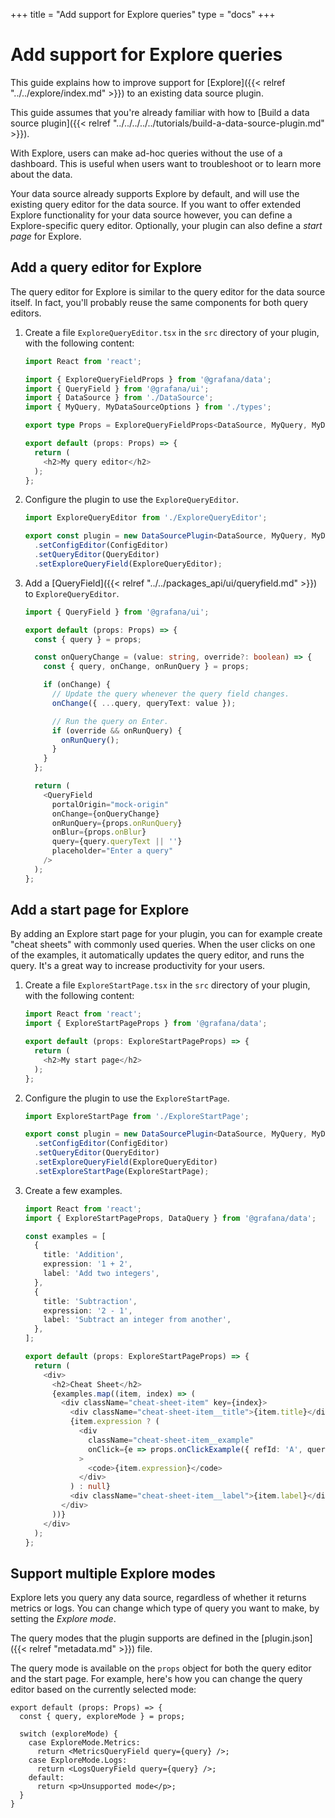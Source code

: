 +++
title = "Add support for Explore queries"
type = "docs"
+++

# Add support for Explore queries

This guide explains how to improve support for [Explore]({{< relref "../../explore/index.md" >}}) to an existing data source plugin.

This guide assumes that you're already familiar with how to [Build a data source plugin]({{< relref "../../../../../tutorials/build-a-data-source-plugin.md" >}}).

With Explore, users can make ad-hoc queries without the use of a dashboard. This is useful when users want to troubleshoot or to learn more about the data.

Your data source already supports Explore by default, and will use the existing query editor for the data source. If you want to offer extended Explore functionality for your data source however, you can define a Explore-specific query editor. Optionally, your plugin can also define a _start page_ for Explore.

## Add a query editor for Explore

The query editor for Explore is similar to the query editor for the data source itself. In fact, you'll probably reuse the same components for both query editors.

1. Create a file `ExploreQueryEditor.tsx` in the `src` directory of your plugin, with the following content:

   ```ts
   import React from 'react';

   import { ExploreQueryFieldProps } from '@grafana/data';
   import { QueryField } from '@grafana/ui';
   import { DataSource } from './DataSource';
   import { MyQuery, MyDataSourceOptions } from './types';

   export type Props = ExploreQueryFieldProps<DataSource, MyQuery, MyDataSourceOptions>;

   export default (props: Props) => {
     return (
       <h2>My query editor</h2>
     );
   };
   ```

1. Configure the plugin to use the `ExploreQueryEditor`.

   ```ts
   import ExploreQueryEditor from './ExploreQueryEditor';
   ```

   ```ts
   export const plugin = new DataSourcePlugin<DataSource, MyQuery, MyDataSourceOptions>(DataSource)
     .setConfigEditor(ConfigEditor)
     .setQueryEditor(QueryEditor)
     .setExploreQueryField(ExploreQueryEditor);
   ```

1. Add a [QueryField]({{< relref "../../packages_api/ui/queryfield.md" >}}) to `ExploreQueryEditor`.

   ```ts
   import { QueryField } from '@grafana/ui';
   ```

   ```ts
   export default (props: Props) => {
     const { query } = props;

     const onQueryChange = (value: string, override?: boolean) => {
       const { query, onChange, onRunQuery } = props;

       if (onChange) {
         // Update the query whenever the query field changes.
         onChange({ ...query, queryText: value });

         // Run the query on Enter.
         if (override && onRunQuery) {
           onRunQuery();
         }
       }
     };

     return (
       <QueryField
         portalOrigin="mock-origin"
         onChange={onQueryChange}
         onRunQuery={props.onRunQuery}
         onBlur={props.onBlur}
         query={query.queryText || ''}
         placeholder="Enter a query"
       />
     );
   };
   ```

## Add a start page for Explore

By adding an Explore start page for your plugin, you can for example create "cheat sheets" with commonly used queries. When the user clicks on one of the examples, it automatically updates the query editor, and runs the query. It's a great way to increase productivity for your users.

1. Create a file `ExploreStartPage.tsx` in the `src` directory of your plugin, with the following content:

   ```ts
   import React from 'react';
   import { ExploreStartPageProps } from '@grafana/data';

   export default (props: ExploreStartPageProps) => {
     return (
       <h2>My start page</h2>
     );
   };
   ```

1. Configure the plugin to use the `ExploreStartPage`.

   ```ts
   import ExploreStartPage from './ExploreStartPage';
   ```

   ```ts
   export const plugin = new DataSourcePlugin<DataSource, MyQuery, MyDataSourceOptions>(DataSource)
     .setConfigEditor(ConfigEditor)
     .setQueryEditor(QueryEditor)
     .setExploreQueryField(ExploreQueryEditor)
     .setExploreStartPage(ExploreStartPage);
   ```

1. Create a few examples.

   ```ts
   import React from 'react';
   import { ExploreStartPageProps, DataQuery } from '@grafana/data';

   const examples = [
     {
       title: 'Addition',
       expression: '1 + 2',
       label: 'Add two integers',
     },
     {
       title: 'Subtraction',
       expression: '2 - 1',
       label: 'Subtract an integer from another',
     },
   ];

   export default (props: ExploreStartPageProps) => {
     return (
       <div>
         <h2>Cheat Sheet</h2>
         {examples.map((item, index) => (
           <div className="cheat-sheet-item" key={index}>
             <div className="cheat-sheet-item__title">{item.title}</div>
             {item.expression ? (
               <div
                 className="cheat-sheet-item__example"
                 onClick={e => props.onClickExample({ refId: 'A', queryText: item.expression } as DataQuery)}
               >
                 <code>{item.expression}</code>
               </div>
             ) : null}
             <div className="cheat-sheet-item__label">{item.label}</div>
           </div>
         ))}
       </div>
     );
   };
   ```

## Support multiple Explore modes

Explore lets you query any data source, regardless of whether it returns metrics or logs. You can change which type of query you want to make, by setting the _Explore mode_.

The query modes that the plugin supports are defined in the [plugin.json]({{< relref "metadata.md" >}}) file.

The query mode is available on the `props` object for both the query editor and the start page. For example, here's how you can change the query editor based on the currently selected mode:

```
export default (props: Props) => {
  const { query, exploreMode } = props;

  switch (exploreMode) {
    case ExploreMode.Metrics:
      return <MetricsQueryField query={query} />;
    case ExploreMode.Logs:
      return <LogsQueryField query={query} />;
    default:
      return <p>Unsupported mode</p>;
  }
}
```
